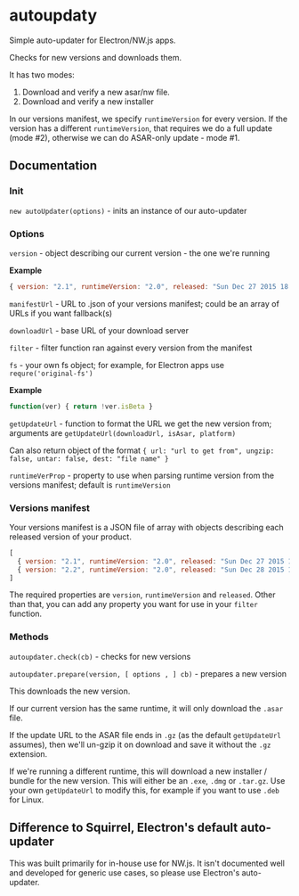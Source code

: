 # autoupdaty
Simple auto-updater for Electron/NW.js apps.

Checks for new versions and downloads them.

It has two modes: 

1. Download and verify a new asar/nw file.
2. Download and verify a new installer

In our versions manifest, we specify ``runtimeVersion`` for every version. If the version has a different ``runtimeVersion``, that requires we do a full update (mode #2), otherwise we can do ASAR-only update - mode #1.

## Documentation

### Init
``new autoUpdater(options)`` - inits an instance of our auto-updater

### Options
``version`` - object describing our current version - the one we're running

**Example**
```javascript
{ version: "2.1", runtimeVersion: "2.0", released: "Sun Dec 27 2015 18:41:58 GMT+0200 (EET)" }
```

``manifestUrl`` - URL to .json of your versions manifest; could be an array of URLs if you want fallback(s)

``downloadUrl`` - base URL of your download server

``filter`` - filter function ran against every version from the manifest

``fs`` - your own fs object; for example, for Electron apps use ``requre('original-fs')``

**Example**
```javascript
function(ver) { return !ver.isBeta }
```

``getUpdateUrl`` - function to format the URL we get the new version from; arguments are ``getUpdateUrl(downloadUrl, isAsar, platform)``

Can also return object of the format ``{ url: "url to get from", ungzip: false, untar: false, dest: "file name" }``

``runtimeVerProp`` - property to use when parsing runtime version from the versions manifest; default is ``runtimeVersion``


### Versions manifest

Your versions manifest is a JSON file of array with objects describing each released version of your product.

```javascript
[
  { version: "2.1", runtimeVersion: "2.0", released: "Sun Dec 27 2015 18:41:58 GMT+0200 (EET)" },
  { version: "2.2", runtimeVersion: "2.0", released: "Sun Dec 28 2015 18:00:00 GMT+0200 (EET)", isBeta: true }
]
```

The required properties are ``version``, ``runtimeVersion`` and ``released``. Other than that, you can add any property you want for use in your ``filter`` function.

### Methods 

``autoupdater.check(cb)`` - checks for new versions

``autoupdater.prepare(version, [ options , ] cb)`` - prepares a new version

This downloads the new version. 

If our current version has the same runtime, it will only download the ``.asar`` file. 

If the update URL to the ASAR file ends in ``.gz`` (as the default ``getUpdateUrl`` assumes), then we'll un-gzip it on download and save it without the ``.gz`` extension.

If we're running a different runtime, this will download a new installer / bundle for the new version. This will either be an ``.exe``, ``.dmg`` or ``.tar.gz``. Use your own ``getUpdateUrl`` to modify this, for example if you want to use ``.deb`` for Linux.


## Difference to Squirrel, Electron's default auto-updater

This was built primarily for in-house use for NW.js. It isn't documented well and developed for generic use cases, so please use Electron's auto-updater.

